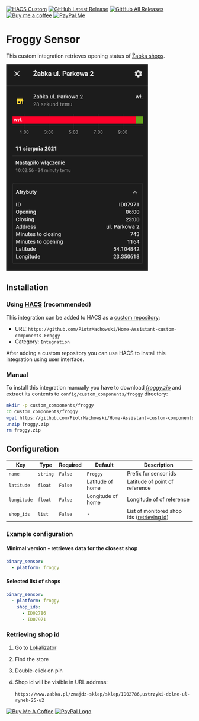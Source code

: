 [![HACS Custom][hacs_shield]][hacs]
[![GitHub Latest Release][releases_shield]][latest_release]
[![GitHub All Releases][downloads_total_shield]][releases]
[![Buy me a coffee][buy_me_a_coffee_shield]][buy_me_a_coffee]
[![PayPal.Me][paypal_me_shield]][paypal_me]


[hacs_shield]: https://img.shields.io/static/v1.svg?label=HACS&message=Custom&style=popout&color=orange&labelColor=41bdf5&logo=HomeAssistantCommunityStore&logoColor=white
[hacs]: https://hacs.xyz/docs/faq/custom_repositories

[latest_release]: https://github.com/Arek1990/Hoymiles-Plant-DTU-Pro/releases/latest
[releases_shield]: https://img.shields.io/github/release/Arek1990/Hoymiles-Plant-DTU-Pro.svg?style=popout

[releases]: https://github.com/Arek1990/Hoymiles-Plant-DTU-Pro/releases
[downloads_total_shield]: https://img.shields.io/github/downloads/Arek1990/Hoymiles-Plant-DTU-Pro/total

[buy_me_a_coffee_shield]: https://img.shields.io/static/v1.svg?label=%20&message=Buy%20me%20a%20coffee&color=6f4e37&logo=buy%20me%20a%20coffee&logoColor=white
[buy_me_a_coffee]: https://www.buymeacoffee.com/PiotrMachowski

[paypal_me_shield]: https://img.shields.io/static/v1.svg?label=%20&message=PayPal.Me&logo=paypal
[paypal_me]: https://paypal.me/PiMachowski

# Froggy Sensor

This custom integration retrieves opening status of [Żabka shops](https://www.zabka.pl/).


![example](https://github.com/PiotrMachowski/Home-Assistant-custom-components-Froggy/blob/master/example.png)

## Installation

### Using [HACS](https://hacs.xyz/) (recommended)

This integration can be added to HACS as a [custom repository](https://hacs.xyz/docs/faq/custom_repositories):
* URL: `https://github.com/PiotrMachowski/Home-Assistant-custom-components-Froggy`
* Category: `Integration`

After adding a custom repository you can use HACS to install this integration using user interface.

### Manual

To install this integration manually you have to download [*froggy.zip*](https://github.com/PiotrMachowski/Home-Assistant-custom-components-Froggy/releases/latest/download/froggy.zip) and extract its contents to `config/custom_components/froggy` directory:
```bash
mkdir -p custom_components/froggy
cd custom_components/froggy
wget https://github.com/PiotrMachowski/Home-Assistant-custom-components-Froggy/releases/latest/download/froggy.zip
unzip froggy.zip
rm froggy.zip
```

## Configuration

| Key | Type | Required | Default | Description |
| --- | --- | --- | --- | --- |
| `name` | `string` | `False` | `Froggy` | Prefix for sensor ids |
| `latitude` | `float` | `False` | Latitude of home | Latitude of point of reference |
| `longitude` | `float` | `False` | Longitude of home | Longitude of of reference |
| `shop_ids` | `list` | `False` | - | List of monitored shop ids ([retrieving id](#retrieving-shop-id)) |

### Example configuration

#### Minimal version - retrieves data for the closest shop

```yaml
binary_sensor:
  - platform: froggy
```

#### Selected list of shops
```yaml
binary_sensor:
  - platform: froggy
    shop_ids:
      - ID02786
      - ID07971  
```

### Retrieving shop id
1. Go to [Lokalizator](https://www.zabka.pl/znajdz-sklep)
1. Find the store
1. Double-click on pin
1. Shop id will be visible in URL address:
   
    `https://www.zabka.pl/znajdz-sklep/sklep/ID02786,ustrzyki-dolne-ul-rynek-25-u2`

<a href="https://www.buymeacoffee.com/PiotrMachowski" target="_blank"><img src="https://bmc-cdn.nyc3.digitaloceanspaces.com/BMC-button-images/custom_images/orange_img.png" alt="Buy Me A Coffee" style="height: auto !important;width: auto !important;" ></a>
<a href="https://paypal.me/PiMachowski" target="_blank"><img src="https://www.paypalobjects.com/webstatic/mktg/logo/pp_cc_mark_37x23.jpg" border="0" alt="PayPal Logo" style="height: auto !important;width: auto !important;"></a>
